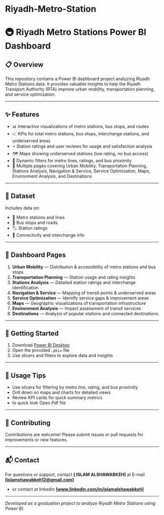 # Riyadh-Metro-Station
# 🚇 Riyadh Metro Stations Power BI Dashboard

## 📋 Overview  
This repository contains a Power BI dashboard project analyzing Riyadh Metro Stations data. It provides valuable insights to help the Riyadh Transport Authority (RTA) improve urban mobility, transportation planning, and service optimization.

---

## ✨ Features  
- 📊 Interactive visualizations of metro stations, bus stops, and routes  
- 📈 KPIs for total metro stations, bus stops, interchange stations, and underserved areas  
- ⭐ Station ratings and user reviews for usage and satisfaction analysis  
- 🗺️ Maps showing underserved stations (low rating, no bus access)  
- 🔄 Dynamic filters for metro lines, ratings, and bus proximity  
- 📑 Multiple pages covering Urban Mobility, Transportation Planning, Stations Analysis, Navigation & Service, Service Optimization, Maps, Environment Analysis, and Destinations

---

## 📂 Dataset  
Includes data on:  
- 🚉 Metro stations and lines  
- 🚌 Bus stops and roads  
- 🏷️ Station ratings  
- 🔗 Connectivity and interchange info

---

## 📄 Dashboard Pages  
1. **Urban Mobility** — Distribution & accessibility of metro stations and bus stops  
2. **Transportation Planning** — Station usage and rating insights  
3. **Stations Analysis** — Detailed station ratings and interchange identification  
4. **Navigation & Service** — Mapping of transit points & underserved areas  
5. **Service Optimization** — Identify service gaps & improvement areas  
6. **Maps** — Geographic visualizations of transportation infrastructure  
7. **Environment Analysis** — Impact assessment of transit services  
8. **Destinations** — Analysis of popular stations and connected destinations

---

## 🚀 Getting Started  
1. Download [Power BI Desktop](https://powerbi.microsoft.com/desktop/)  
2. Open the provided `.pbix` file  
3. Use slicers and filters to explore data and insights

---

## 🎯 Usage Tips  
- Use slicers for filtering by metro line, rating, and bus proximity  
- Drill down on maps and charts for detailed views  
- Review KPI cards for quick summary metrics
- to quick look Open Pdf file 

---

## 🤝 Contributing  
Contributions are welcome! Please submit issues or pull requests for improvements or new features.

---

## 📬 Contact  
For questions or support, contact **[ ISLAM ALSHAWABKEH]** at E-mail **[islamshawabkeh12@gmail.com]**
- or contact at linkedin **[www.linkedin.com/in/islamalshawabkeh]**

---

*Developed as a graduation project to analyze Riyadh Metro Stations using Power BI.*
